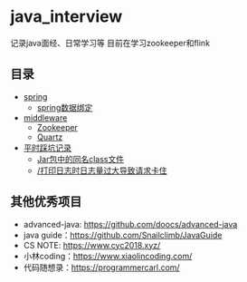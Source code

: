 # java_interview
记录java面经、日常学习等
目前在学习zookeeper和flink

## 目录
- [spring](./spring/)
    - [spring数据绑定](./spring/spring数据绑定.md)
- [middleware](./middleware/)
    - [Zookeeper](./middleware/Zookeeper.md)
    - [Quartz](./middleware/Quartz.md)
- [平时踩坑记录](./平时踩坑记录/)
    - [Jar包中的同名class文件](./平时踩坑记录/Jar包中的同名class.md)
    - [/打印日志时日志量过大导致请求卡住](./平时踩坑记录/打印日志时日志量过大导致请求卡住.md)

## 其他优秀项目
- advanced-java: https://github.com/doocs/advanced-java
- java guide：https://github.com/Snailclimb/JavaGuide
- CS NOTE: https://www.cyc2018.xyz/
- 小林coding：https://www.xiaolincoding.com/
- 代码随想录：https://programmercarl.com/
